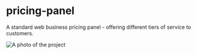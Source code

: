 # pricing-panel

A standard web business pricing panel - offering different tiers of service to customers.

![A photo of the project](https://i.imgur.com/GA5uVIF.png)

